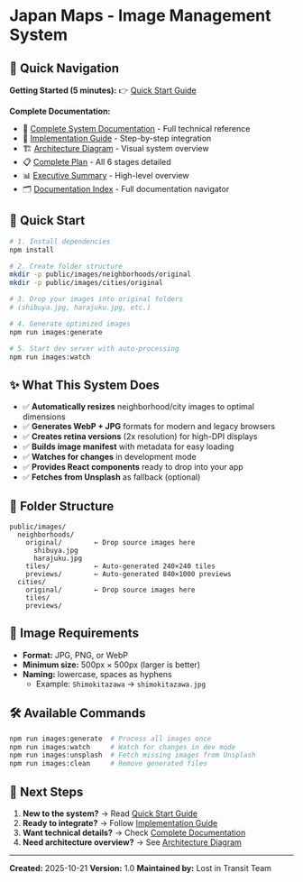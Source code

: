 # Japan Maps - Image Management System

## 🎯 Quick Navigation

**Getting Started (5 minutes):**
👉 [Quick Start Guide](./IMAGE_QUICKSTART.md)

**Complete Documentation:**
- 📘 [Complete System Documentation](./IMAGE_SYSTEM.md) - Full technical reference
- 🔧 [Implementation Guide](./IMPLEMENTATION_GUIDE.md) - Step-by-step integration
- 🏗️ [Architecture Diagram](./ARCHITECTURE_DIAGRAM.md) - Visual system overview
- 📋 [Complete Plan](./IMAGE_SYSTEM_COMPLETE_PLAN.md) - All 6 stages detailed
- 📊 [Executive Summary](./IMAGE_SYSTEM_SUMMARY.md) - High-level overview
- 🗂️ [Documentation Index](./IMAGE_SYSTEM_INDEX.md) - Full documentation navigator

## 🚀 Quick Start

```bash
# 1. Install dependencies
npm install

# 2. Create folder structure
mkdir -p public/images/neighborhoods/original
mkdir -p public/images/cities/original

# 3. Drop your images into original folders
# (shibuya.jpg, harajuku.jpg, etc.)

# 4. Generate optimized images
npm run images:generate

# 5. Start dev server with auto-processing
npm run images:watch
```

## ✨ What This System Does

- ✅ **Automatically resizes** neighborhood/city images to optimal dimensions
- ✅ **Generates WebP + JPG** formats for modern and legacy browsers
- ✅ **Creates retina versions** (2x resolution) for high-DPI displays
- ✅ **Builds image manifest** with metadata for easy loading
- ✅ **Watches for changes** in development mode
- ✅ **Provides React components** ready to drop into your app
- ✅ **Fetches from Unsplash** as fallback (optional)

## 📂 Folder Structure

```
public/images/
  neighborhoods/
    original/        ← Drop source images here
      shibuya.jpg
      harajuku.jpg
    tiles/           ← Auto-generated 240×240 tiles
    previews/        ← Auto-generated 840×1000 previews
  cities/
    original/        ← Drop source images here
    tiles/
    previews/
```

## 🎨 Image Requirements

- **Format:** JPG, PNG, or WebP
- **Minimum size:** 500px × 500px (larger is better)
- **Naming:** lowercase, spaces as hyphens
  - Example: `Shimokitazawa` → `shimokitazawa.jpg`

## 🛠️ Available Commands

```bash
npm run images:generate  # Process all images once
npm run images:watch     # Watch for changes in dev mode
npm run images:unsplash  # Fetch missing images from Unsplash
npm run images:clean     # Remove generated files
```

## 📖 Next Steps

1. **New to the system?** → Read [Quick Start Guide](./IMAGE_QUICKSTART.md)
2. **Ready to integrate?** → Follow [Implementation Guide](./IMPLEMENTATION_GUIDE.md)
3. **Want technical details?** → Check [Complete Documentation](./IMAGE_SYSTEM.md)
4. **Need architecture overview?** → See [Architecture Diagram](./ARCHITECTURE_DIAGRAM.md)

---

**Created:** 2025-10-21
**Version:** 1.0
**Maintained by:** Lost in Transit Team
